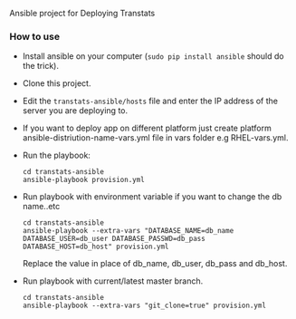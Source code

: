 Ansible project for Deploying Transtats


### How to use

- Install ansible on your computer (`sudo pip install ansible` should do the
  trick).
- Clone this project.
- Edit the `transtats-ansible/hosts` file and enter the IP address of the server you are
	deploying to.
- If you want to deploy app on different platform just create platform ansible-distriution-name-vars.yml file in vars folder e.g RHEL-vars.yml. 	
- Run the playbook:

	```
	cd transtats-ansible
	ansible-playbook provision.yml
	```	
- Run playbook with environment variable if you want to change the db name..etc

    ```
    cd transtats-ansible
	ansible-playbook --extra-vars "DATABASE_NAME=db_name DATABASE_USER=db_user DATABASE_PASSWD=db_pass  DATABASE_HOST=db_host" provision.yml 
	``` 

	Replace the value in place of db_name, db_user, db_pass and db_host. 

- Run playbook with current/latest master branch.

	```
    cd transtats-ansible
	ansible-playbook --extra-vars "git_clone=true" provision.yml 
	```
